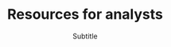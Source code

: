 ---
layout: role-index
title: Resources for analysts
subtitle: Subtitle
audience: analyst
hero: Understanding your users
---